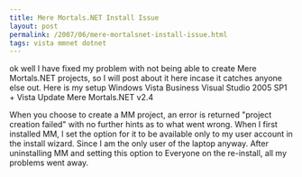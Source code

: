```yaml
---
title: Mere Mortals.NET Install Issue
layout: post
permalink: /2007/06/mere-mortalsnet-install-issue.html
tags: vista mmnet dotnet
---
```


ok well I have fixed my problem with not being able to create Mere Mortals.NET projects, so I will post about it here incase it catches anyone else out.
Here is my setup
Windows Vista Business
Visual Studio 2005 SP1 + Vista Update
Mere Mortals.NET v2.4

When you choose to create a MM project, an error is returned "project creation failed" with no further hints as to what went wrong.
When I first installed MM, I set the option for it to be available only to my user account in the install wizard. Since I am the only user of the laptop anyway.
After uninstalling MM and setting this option to Everyone on the re-install, all my problems went away.